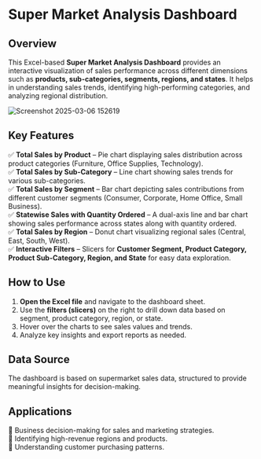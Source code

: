 # Super Market Analysis Dashboard  

## Overview  
This Excel-based **Super Market Analysis Dashboard** provides an interactive visualization of sales performance across different dimensions such as **products, sub-categories, segments, regions, and states**. It helps in understanding sales trends, identifying high-performing categories, and analyzing regional distribution.  


![Screenshot 2025-03-06 152619](https://github.com/user-attachments/assets/3d6df0bf-4a27-4dfe-ab80-aac892d394df)

## Key Features  
✅ **Total Sales by Product** – Pie chart displaying sales distribution across product categories (Furniture, Office Supplies, Technology).  
✅ **Total Sales by Sub-Category** – Line chart showing sales trends for various sub-categories.  
✅ **Total Sales by Segment** – Bar chart depicting sales contributions from different customer segments (Consumer, Corporate, Home Office, Small Business).  
✅ **Statewise Sales with Quantity Ordered** – A dual-axis line and bar chart showing sales performance across states along with quantity ordered.  
✅ **Total Sales by Region** – Donut chart visualizing regional sales (Central, East, South, West).  
✅ **Interactive Filters** – Slicers for **Customer Segment, Product Category, Product Sub-Category, Region, and State** for easy data exploration.  

## How to Use  
1. **Open the Excel file** and navigate to the dashboard sheet.  
2. Use the **filters (slicers)** on the right to drill down data based on segment, product category, region, or state.  
3. Hover over the charts to see sales values and trends.  
4. Analyze key insights and export reports as needed.  

## Data Source  
The dashboard is based on supermarket sales data, structured to provide meaningful insights for decision-making.  

## Applications  
🔹 Business decision-making for sales and marketing strategies.  
🔹 Identifying high-revenue regions and products.  
🔹 Understanding customer purchasing patterns.  
